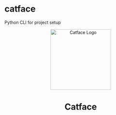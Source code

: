 # catface
Python CLI for project setup

<div align="center">
<img src="./assets/logo.svg" width="200" height="200" alt="Catface Logo">

# Catface
</div>
